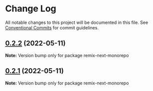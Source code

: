 # Change Log

All notable changes to this project will be documented in this file.
See [Conventional Commits](https://conventionalcommits.org) for commit guidelines.

## [0.2.2](https://github.com/vsavkin/testrepo/compare/v0.2.0...v0.2.2) (2022-05-11)

**Note:** Version bump only for package remix-next-monorepo





## [0.2.1](https://github.com/vsavkin/testrepo/compare/v0.2.0...v0.2.1) (2022-05-11)

**Note:** Version bump only for package remix-next-monorepo
